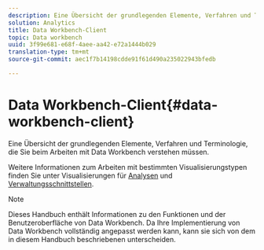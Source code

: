 ```yaml
---
description: Eine Übersicht der grundlegenden Elemente, Verfahren und Terminologie, die Sie beim Arbeiten mit Data Workbench verstehen müssen.
solution: Analytics
title: Data Workbench-Client
topic: Data workbench
uuid: 3f99e681-e68f-4aee-aa42-e72a1444b029
translation-type: tm+mt
source-git-commit: aec1f7b14198cdde91f61d490a235022943bfedb

---
```



# Data Workbench-Client{#data-workbench-client}

Eine Übersicht der grundlegenden Elemente, Verfahren und Terminologie, die Sie beim Arbeiten mit Data Workbench verstehen müssen.

Weitere Informationen zum Arbeiten mit bestimmten Visualisierungstypen finden Sie unter Visualisierungen für [Analysen](../../home/c-get-started/c-analysis-vis/c-analysis-vis.md#concept-cb5b9716d3404b2b888a55b3efec1fa5) und [Verwaltungsschnittstellen](../../home/c-get-started/c-admin-intrf/c-admin-intrf.md#concept-855c1a91e1a948969fab592adca15f74).

>[!NOTE]
>
>Dieses Handbuch enthält Informationen zu den Funktionen und der Benutzeroberfläche von Data Workbench. Da Ihre Implementierung von Data Workbench vollständig angepasst werden kann, kann sie sich von dem in diesem Handbuch beschriebenen unterscheiden.

